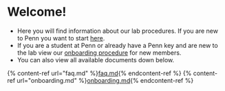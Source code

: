 # Welcome!

* Here you will find information about our lab procedures. If you are new to Penn you want to start [here](welcome.md).
* If you are a student at Penn or already have a Penn key and are new to the lab view our [onboarding procedure](welcome.md) for new members.
* You can also view all available documents down below.

{% content-ref url="faq.md" %}[faq.md](faq.md){% endcontent-ref %} {% content-ref url="onboarding.md" %}[onboarding.md](onboarding.md){% endcontent-ref %}
